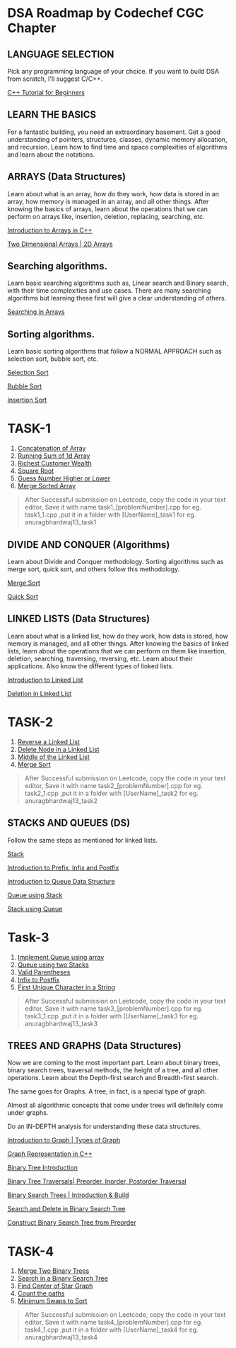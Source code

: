 ﻿
# DSA Roadmap by Codechef CGC Chapter
## LANGUAGE SELECTION

Pick any programming language of your choice. If you want to build DSA from scratch, I'll suggest C/C++.

[C++ Tutorial for Beginners](https://www.youtube.com/watch?v=vLnPwxZdW4Y)

## LEARN THE BASICS

For a fantastic building, you need an extraordinary basement. Get a good understanding of pointers, structures, classes, dynamic memory allocation, and recursion. Learn how to find time and space complexities of algorithms and learn about the notations.

## ARRAYS (Data Structures)

Learn about what is an array, how do they work, how data is stored in an array, how memory is managed in an array, and all other things. After knowing the basics of arrays, learn about the operations that we can perform on arrays like, insertion, deletion, replacing, searching, etc.

[Introduction to Arrays in C++](https://youtu.be/PyTK_g1l8V8)

[Two Dimensional Arrays | 2D Arrays](https://youtu.be/Xx1tWbb37hY)

## Searching algorithms.

Learn basic searching algorithms such as, Linear search and Binary search, with their time complexities and use cases. There are many searching algorithms but learning these first will give a clear understanding of others.

[Searching in Arrays](https://youtu.be/13ocRMSJy5M)

## Sorting algorithms.

Learn basic sorting algorithms that follow a NORMAL APPROACH such as selection sort, bubble sort, etc.

[Selection Sort](https://youtu.be/dQa4A2Z0_Ro)

[Bubble Sort](https://youtu.be/xcPFUCh0jT0)

[Insertion Sort](https://youtu.be/3GC83dh4cf0)

# TASK-1

1.  [Concatenation of Array](https://leetcode.com/problems/concatenation-of-array/)
2.  [Running Sum of 1d Array](https://leetcode.com/problems/running-sum-of-1d-array/)
3.  [Richest Customer Wealth](https://leetcode.com/problems/richest-customer-wealth/)
4.  [Square Root](https://leetcode.com/problems/sqrtx/)
5.  [Guess Number Higher or Lower](https://leetcode.com/problems/guess-number-higher-or-lower/)
6.  [Merge Sorted Array](https://leetcode.com/problems/merge-sorted-array/)

> After Successful submission on Leetcode, copy the code in your text editor, Save it with name task1_[problemNumber].cpp for eg. task1_1.cpp ,put it in a folder with [UserName]_task1 for eg. anuragbhardwaj13_task1

## DIVIDE AND CONQUER (Algorithms)

Learn about Divide and Conquer methodology. Sorting algorithms such as merge sort, quick sort, and others follow this methodology.

[Merge Sort](https://youtu.be/4z9I6ZmeLOQ)

[Quick Sort](https://youtu.be/Dl6HT-NM_q4)

## LINKED LISTS (Data Structures)

Learn about what is a linked list, how do they work, how data is stored, how memory is managed, and all other things. After knowing the basics of linked lists, learn about the operations that we can perform on them like insertion, deletion, searching, traversing, reversing, etc. Learn about their applications. Also know the different types of linked lists.

[Introduction to Linked List](https://youtu.be/Crqgl10aIGQ)

[Deletion in Linked List](https://youtu.be/kvk8gfAJLeg)

# TASK-2

1.  [Reverse a Linked List](https://leetcode.com/problems/reverse-linked-list/)
2.  [Delete Node in a Linked List](https://leetcode.com/problems/delete-node-in-a-linked-list/)
3.  [Middle of the Linked List](https://leetcode.com/problems/middle-of-the-linked-list/)
4.  [Merge Sort](https://practice.geeksforgeeks.org/problems/merge-sort/1)

> After Successful submission on Leetcode, copy the code in your text editor, Save it with name task2_[problemNumber].cpp for eg. task2_1.cpp ,put it in a folder with [UserName]_task2 for eg. anuragbhardwaj13_task2

## STACKS AND QUEUES (DS)

Follow the same steps as mentioned for linked lists.

[Stack](https://youtu.be/JvuaAgDar1c)

[Introduction to Prefix, Infix and Postfix](https://youtu.be/6T3jMNUCRNU)

[Introduction to Queue Data Structure](https://youtu.be/fbonDkYsKj0)

[Queue using Stack](https://youtu.be/iEwX3XA5SDo)

[Stack using Queue](https://youtu.be/FbPIay0KN00)

# Task-3

1.  [Implement Queue using array](https://practice.geeksforgeeks.org/problems/implement-queue-using-array/1/?problemType=functional&page=1&sortBy=submissions&category%5B%5D=Queue&query=problemTypefunctionalpage1sortBysubmissionscategory%5B%5DQueue)
2.  [Queue using two Stacks](https://practice.geeksforgeeks.org/problems/queue-using-two-stacks/1/?problemType=functional&page=1&sortBy=submissions&category%5B%5D=Queue&query=problemTypefunctionalpage1sortBysubmissionscategory%5B%5DQueue)
3.  [Valid Parentheses](https://leetcode.com/problems/valid-parentheses/)
4.  [Infix to Postfix](https://practice.geeksforgeeks.org/problems/infix-to-postfix-1587115620/1)
5.  [First Unique Character in a String](https://leetcode.com/problems/first-unique-character-in-a-string/)

> After Successful submission on Leetcode, copy the code in your text editor, Save it with name task3_[problemNumber].cpp for eg. task3_1.cpp ,put it in a folder with [UserName]_task3 for eg. anuragbhardwaj13_task3

## TREES AND GRAPHS (Data Structures)

Now we are coming to the most important part. Learn about binary trees, binary search trees, traversal methods, the height of a tree, and all other operations. Learn about the Depth-first search and Breadth-first search.

The same goes for Graphs. A tree, in fact, is a special type of graph.

Almost all algorithmic concepts that come under trees will definitely come under graphs.

Do an IN-DEPTH analysis for understanding these data structures.

[Introduction to Graph | Types of Graph](https://youtu.be/LCrovIMurxY)

[Graph Representation in C++](https://www.youtube.com/watch?v=bTtm2ky7I3Y)

[Binary Tree Introduction](https://www.youtube.com/watch?v=_jKa4gycZTw)

[Binary Tree Traversals| Preorder, Inorder, Postorder Traversal](https://www.youtube.com/watch?v=67zlUtAr2LE)

[Binary Search Trees | Introduction & Build](https://youtu.be/ScdwdSCnXDU)

[Search and Delete in Binary Search Tree](https://youtu.be/kU9Lv3e_kxs)

[Construct Binary Search Tree from Preorder](https://youtu.be/vFW80O0NzBU)

# TASK-4

1.  [Merge Two Binary Trees](https://leetcode.com/problems/merge-two-binary-trees/)
2.  [Search in a Binary Search Tree](https://leetcode.com/problems/search-in-a-binary-search-tree/)
3.  [Find Center of Star Graph](https://leetcode.com/problems/find-center-of-star-graph/)
4.  [Count the paths](https://practice.geeksforgeeks.org/problems/count-the-paths4332/1/?category%5B%5D=Graph&category%5B%5D=Graph&difficulty%5B%5D=0&page=1&query=category%5B%5DGraphdifficulty%5B%5D0category%5B%5DGraphpage1)
5.  [Minimum Swaps to Sort](https://practice.geeksforgeeks.org/problems/minimum-swaps/1/?category%5B%5D=Graph&category%5B%5D=Graph&difficulty%5B%5D=1&page=1&query=category%5B%5DGraphdifficulty%5B%5D1page1category%5B%5DGraph)

> After Successful submission on Leetcode, copy the code in your text editor, Save it with name task4_[problemNumber].cpp for eg. task4_1.cpp ,put it in a folder with [UserName]_task4 for eg. anuragbhardwaj13_task4
